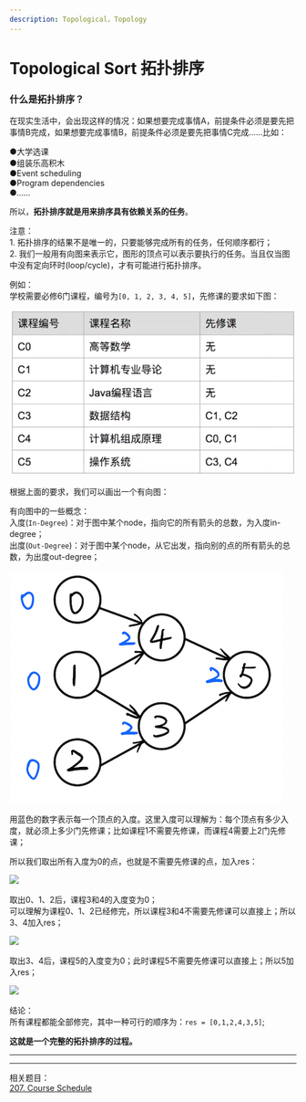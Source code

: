 ```yaml
---
description: Topological，Topology
---
```


# Topological Sort 拓扑排序

### 什么是拓扑排序？

在现实生活中，会出现这样的情况：如果想要完成事情A，前提条件必须是要先把事情B完成，如果想要完成事情B，前提条件必须是要先把事情C完成……比如：

●大学选课\
●组装乐高积木\
●Event scheduling\
●Program dependencies\
●……

所以，**拓扑排序就是用来排序具有依赖关系的任务**。

注意：\
1\. 拓扑排序的结果不是唯一的，只要能够完成所有的任务，任何顺序都行；\
2\. 我们一般用有向图来表示它，图形的顶点可以表示要执行的任务。当且仅当图中没有定向环时(loop/cycle)，才有可能进行拓扑排序。



例如：\
学校需要必修6门课程，编号为`[0, 1, 2, 3, 4, 5]`，先修课的要求如下图：

![](<.gitbook/assets/Screen Shot 2021-06-23 at 2.41.40 AM.png>)

根据上面的要求，我们可以画出一个有向图：

有向图中的一些概念：\
入度(`In-Degree`)：对于图中某个node，指向它的所有箭头的总数，为入度in-degree；\
出度(`Out-Degree`)：对于图中某个node，从它出发，指向别的点的所有箭头的总数，为出度out-degree；

![](<.gitbook/assets/Screen Shot 2021-06-23 at 2.44.35 AM.png>)

用蓝色的数字表示每一个顶点的入度。这里入度可以理解为：每个顶点有多少入度，就必须上多少门先修课；比如课程1不需要先修课，而课程4需要上2门先修课；

所以我们取出所有入度为0的点，也就是不需要先修课的点，加入res：

![](.gitbook/assets/IMG\_6356.jpg)



取出0、1、2后，课程3和4的入度变为0；\
可以理解为课程0、1、2已经修完，所以课程3和4不需要先修课可以直接上；所以3、4加入res；

![](.gitbook/assets/IMG\_6354.jpg)



取出3、4后，课程5的入度变为0；此时课程5不需要先修课可以直接上；所以5加入res；

![](.gitbook/assets/IMG\_6355.jpg)



结论：\
所有课程都能全部修完，其中一种可行的顺序为：`res = [0,1,2,4,3,5]`;

**这就是一个完整的拓扑排序的过程。**

****

****



相关题目：\
[207. Course Schedule](https://bhnigw.gitbook.io/leetcode/leetcode-207.-course-schedule)
